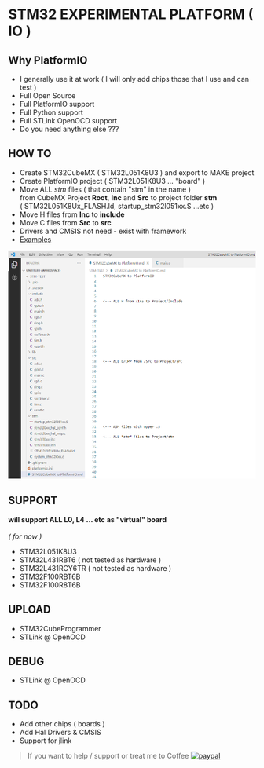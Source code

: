 #  STM32 EXPERIMENTAL PLATFORM ( IO )

## Why PlatformIO
* I generally use it at work ( I will only add chips those that I use and can test )
* Full Open Source
* Full PlatformIO support
* Full Python support
* Full STLink OpenOCD support
* Do you need anything else ???

## HOW TO
* Create STM32CubeMX ( STM32L051K8U3 ) and export to MAKE project
* Create PlatformIO project ( STM32L051K8U3 ... "board" ) 
* Move ALL *stm* files ( that contain "stm" in the name ) <br>from CubeMX Project **Root**, **Inc** and **Src** to project folder **stm** <br> ( STM32L051K8Ux_FLASH.ld, startup_stm32l051xx.S ...etc )
* Move H files from **Inc** to **include**
* Move C files from **Src** to **src**
* Drivers and CMSIS not need - exist with framework
* [Examples](https://github.com/Wiz-IO/wizio-stm/tree/main/examples)

![stm](https://raw.githubusercontent.com/Wiz-IO/LIB/master/STM/STM32CubeMX-PlatformIO.png)

## SUPPORT
**will support ALL L0, L4 ... etc as "virtual" board**<br><br>
_( for now )_
* STM32L051K8U3 
* STM32L431RBT6 ( not tested as hardware )
* STM32L431RCY6TR ( not tested as hardware )
* STM32F100RBT6B
* STM32F100R8T6B

## UPLOAD
* STM32CubeProgrammer
* STLink @ OpenOCD

## DEBUG
* STLink @ OpenOCD

## TODO
* Add other chips ( boards )
* Add Hal Drivers & CMSIS
* Support for jlink

>If you want to help / support or treat me to Coffee  [![paypal](https://www.paypalobjects.com/en_US/i/btn/btn_donate_SM.gif)](https://www.paypal.com/cgi-bin/webscr?cmd=_s-xclick&hosted_button_id=ESUP9LCZMZTD6)
